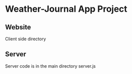 # Weather-Journal App Project

## Website

Client side directory

## Server

Server code is in the main directory server.js
